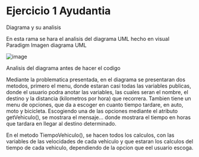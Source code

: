 # Ejercicio 1 Ayudantia

Diagrama y su analisis

En esta rama se hara el analisis del diagrama UML hecho en visual Paradigm
Imagen diagrama UML


![image](https://github.com/FernaMunoz/Evidencia1/assets/142464144/55ee9868-e0ce-4d34-921b-66ce247a25bb)


Analisis del diagrama antes de hacer el codigo

Mediante la problematica presentada, en el diagrama se presentaran dos metodos, primero el menu, donde estaran casi todas las variables publicas, donde el usuario podra anotar las variables, las cuales seran el nombre, el destino y la distancia (kilometros por hora) que recorrera.
Tambien tiene un menu de opciones, que da a escoger en cuanto tiempo tardare, en auto, moto y bicicleta.
Escogiendo una de las opciones mediante el atributo getVehiculo(), se mostrara el mensaje... donde mostrara el tiempo en horas que tardara en llegar al destino determinado.

En el metodo TiempoVehiculo(), se hacen todos los calculos, con las variables de las velocidades de cada vehiculo y que estaran los calculos del tiempo de cada vehiculo, dependiendo de la opcion que eel usuario escoga.


